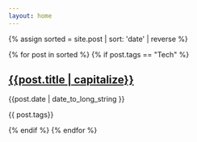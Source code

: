 ```yaml
---
layout: home
---
```


{% assign sorted = site.post | sort: 'date' | reverse %}
<div class="side-posts">
    {% for post in sorted  %}
    {% if post.tags == "Tech" %}
        <div class="side-post">
            <a href="{{post.url}}"><div class="side-img" style="background-image:url('{{post.img}}')"></div></a>
            <a href="{{post.url}}"><h2>{{post.title | capitalize}}</h2></a>
            <div class="side-header">
                <p>{{post.date | date_to_long_string }}</p>
                <p>{{ post.tags}}</p>
            </div>
        </div>
    {% endif %}
    {% endfor %}
</div>